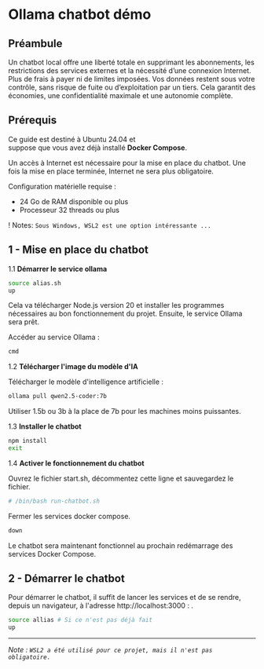 # Ollama chatbot démo

## Préambule

Un chatbot local offre une liberté totale en supprimant les abonnements, les restrictions des services externes et la nécessité d’une connexion Internet. Plus de frais à payer ni de limites imposées. Vos données restent sous votre contrôle, sans risque de fuite ou d’exploitation par un tiers. Cela garantit des économies, une confidentialité maximale et une autonomie complète.

## Prérequis


Ce guide est destiné à Ubuntu 24.04 et  
suppose que vous avez déjà installé **Docker Compose**.

Un accès à Internet est nécessaire pour la mise en place du chatbot.
Une fois la mise en place terminée, Internet ne sera plus obligatoire.

Configuration matérielle requise :
- 24 Go de RAM disponible ou plus
- Processeur 32 threads ou plus

! Notes: `Sous Windows, WSL2 est une option intéressante ...`

##  1 - Mise en place du chatbot

1.1  **Démarrer le service ollama**  


```bash
source alias.sh
up
```

Cela va télécharger Node.js version 20 et installer les programmes nécessaires
au bon fonctionnement du projet.
Ensuite, le service Ollama sera prêt.

Accéder au service Ollama :

```bash
cmd
```  


1.2  **Télécharger l'image du modèle d'IA**  


Télécharger le modèle d'intelligence artificielle :  

```bash
ollama pull qwen2.5-coder:7b
```  

Utiliser 1.5b ou 3b à la place de 7b pour les machines moins puissantes. 

1.3  **Installer le chatbot** 

```bash
npm install
exit
``` 

1.4  **Activer le fonctionnement du chatbot** 

Ouvrez le fichier start.sh, décommentez cette ligne et sauvegardez le fichier.

```bash
# /bin/bash run-chatbot.sh
``` 

Fermer les services docker compose.

```bash
down
``` 

Le chatbot sera maintenant fonctionnel au prochain redémarrage des services Docker Compose.


##  2 - Démarrer le chatbot

Pour démarrer le chatbot, il suffit de lancer les services et de se rendre, depuis un navigateur, à l'adresse http://localhost:3000 : .

```bash
source allias # Si ce n'est pas déjà fait
up
``` 

<hr>

*Note : `WSL2 a été utilisé pour ce projet, mais il n'est pas obligatoire.`*   